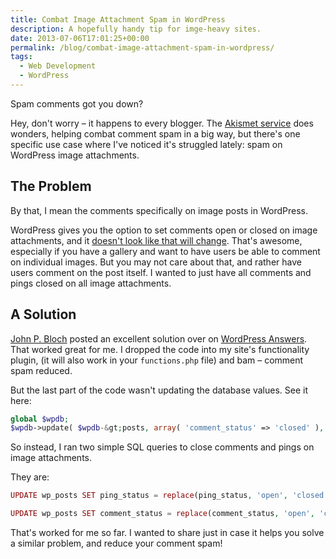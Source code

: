 ```yaml
---
title: Combat Image Attachment Spam in WordPress
description: A hopefully handy tip for imge-heavy sites.
date: 2013-07-06T17:01:25+00:00
permalink: /blog/combat-image-attachment-spam-in-wordpress/
tags:
  - Web Development
  - WordPress
---
```


Spam comments got you down?

Hey, don't worry – it happens to every blogger. The [Akismet service](http://akismet.com/) does wonders, helping combat comment spam in a big way, but there's one specific use case where I've noticed it's struggled lately: spam on WordPress image attachments.

## The Problem

By that, I mean the comments specifically on image posts in WordPress.

WordPress gives you the option to set comments open or closed on image attachments, and it [doesn't look like that will change](http://core.trac.wordpress.org/ticket/8177). That's awesome, especially if you have a gallery and want to have users be able to comment on individual images. But you may not care about that, and rather have users comment on the post itself. I wanted to just have all comments and pings closed on all image attachments.

## A Solution

[John P. Bloch](http://code.johnpbloch.com/) posted an excellent solution over on [WordPress Answers](http://wordpress.stackexchange.com/questions/15750/whats-the-easiest-way-to-close-comments-on-media-attachments). That worked great for me. I dropped the code into my site's functionality plugin, (it will also work in your `functions.php` file) and bam – comment spam reduced.

But the last part of the code wasn't updating the database values. See it here:


```php
global $wpdb;
$wpdb->update( $wpdb-&gt;posts, array( 'comment_status' => 'closed' ), array( 'post_type' =>; 'attachments', 'comment_status' => 'open' ) );
```

So instead, I ran two simple SQL queries to close comments and pings on image attachments.

They are:

```php
UPDATE wp_posts SET ping_status = replace(ping_status, 'open', 'closed') WHERE post_type = 'attachment';

UPDATE wp_posts SET comment_status = replace(comment_status, 'open', 'closed') WHERE post_type = 'attachment';
```

That's worked for me so far. I wanted to share just in case it helps you solve a similar problem, and reduce your comment spam!
